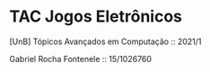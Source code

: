 # TAC Jogos Eletrônicos

[UnB] Tópicos Avançados em Computação :: 2021/1

Gabriel Rocha Fontenele :: 15/1026760
